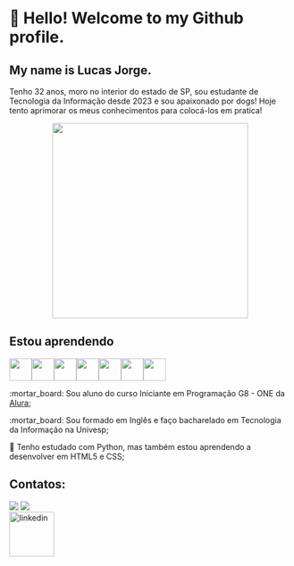 # 👋 Hello! Welcome to my Github profile.
## My name is Lucas Jorge.

Tenho 32 anos, moro no interior do estado de SP, sou estudante de Tecnologia da Informação desde 2023 e sou apaixonado por dogs! Hoje tento aprimorar os meus conhecimentos para colocá-los em pratica! 

<p align="center">
<img src="https://github.com/user-attachments/assets/86c4a797-8359-4b85-a7ed-19dd7f8a8c11" width="350">
</p>

## Estou aprendendo

<img width="40px" src="https://cdn.jsdelivr.net/gh/devicons/devicon@latest/icons/html5/html5-original-wordmark.svg" /><img width="40px" src="https://cdn.jsdelivr.net/gh/devicons/devicon@latest/icons/css3/css3-original-wordmark.svg" /><img width="40px" src="https://cdn.jsdelivr.net/gh/devicons/devicon@latest/icons/javascript/javascript-original.svg" /><img width="40px" src="https://cdn.jsdelivr.net/gh/devicons/devicon@latest/icons/python/python-original-wordmark.svg" /><img width="40px" src="https://cdn.jsdelivr.net/gh/devicons/devicon@latest/icons/github/github-original.svg" /><img width="40px" src="https://cdn.jsdelivr.net/gh/devicons/devicon@latest/icons/vscode/vscode-original.svg" /><img width="40px" src="https://cdn.jsdelivr.net/gh/devicons/devicon@latest/icons/vercel/vercel-original.svg" />
          

<p align="left"> :mortar_board: Sou aluno do curso Iniciante em Programação G8 - ONE da <a href="https://www.alura.com.br/">Alura</a>;</p>
<p align="left"> :mortar_board: Sou formado em Inglês e faço bacharelado em Tecnologia da Informação na Univesp;</p>
<p align="left"> 🌱 Tenho estudado com Python, mas também estou aprendendo a desenvolver em HTML5 e CSS;</p>

## Contatos:

<div>
<a href = "mailto:contato@seu-usuário-aqui"><img loading="lazy" src="https://img.shields.io/badge/Gmail-D14836?style=for-the-badge&logo=gmail&logoColor=white" target="_blank"></a>
<a href="https://www.linkedin.com/in/seu-usuário-linkedln-aqui" target="_blank"><img loading="lazy" src="https://img.shields.io/badge/-LinkedIn-%230077B5?style=for-the-badge&logo=linkedin&logoColor=white" target="_blank"></a>   
</div>
<a href="https://www.linkedin.com/in/lucas-silva-desenvolvedor-junior-fe?utm_source=share&utm_campaign=share_via&utm_content=profile&utm_medium=android_app">
    <img width="80px" src="https://i.ibb.co/RyZx12b/linkedin.png" alt="linkedin" style="vertical-align:top;">
 </a>
</div>

